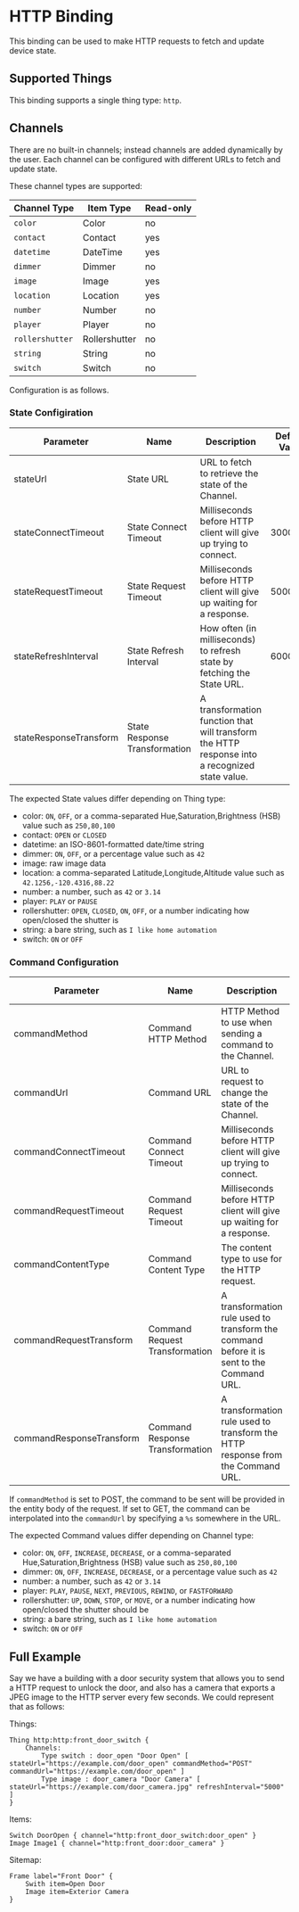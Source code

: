 # HTTP Binding

This binding can be used to make HTTP requests to fetch and update device state.

## Supported Things

This binding supports a single thing type: `http`.

## Channels

There are no built-in channels; instead channels are added dynamically by
the user.  Each channel can be configured with different URLs to fetch and
update state.

These channel types are supported:

| Channel Type    | Item Type     | Read-only |
|-----------------|---------------|-----------|
| `color`         | Color         | no        |
| `contact`       | Contact       | yes       |
| `datetime`      | DateTime      | yes       |
| `dimmer`        | Dimmer        | no        |
| `image`         | Image         | yes       |
| `location`      | Location      | yes       |
| `number`        | Number        | no        |
| `player`        | Player        | no        |
| `rollershutter` | Rollershutter | no        |
| `string`        | String        | no        |
| `switch`        | Switch        | no        |

  
Configuration is as follows.

### State Configiration

| Parameter              | Name                          | Description                                                                                    | Default Value |
|------------------------|-------------------------------|------------------------------------------------------------------------------------------------|---------------|
| stateUrl               | State URL                     | URL to fetch to retrieve the state of the Channel.                                             |               |
| stateConnectTimeout    | State Connect Timeout         | Milliseconds before HTTP client will give up trying to connect.                                | 3000ms        |
| stateRequestTimeout    | State Request Timeout         | Milliseconds before HTTP client will give up waiting for a response.                           | 5000ms        |
| stateRefreshInterval   | State Refresh Interval        | How often (in milliseconds) to refresh state by fetching the State URL.                        | 60000ms       |
| stateResponseTransform | State Response Transformation | A transformation function that will transform the HTTP response into a recognized state value. |               |

The expected State values differ depending on Thing type:

* color: `ON`, `OFF`, or a comma-separated Hue,Saturation,Brightness (HSB) value such as `250,80,100`
* contact: `OPEN` or `CLOSED`
* datetime: an ISO-8601-formatted date/time string
* dimmer: `ON`, `OFF`, or a percentage value such as `42`
* image: raw image data
* location: a comma-separated Latitude,Longitude,Altitude value such as `42.1256,-120.4316,88.22`
* number: a number, such as `42` or `3.14`
* player: `PLAY` or `PAUSE`
* rollershutter: `OPEN`, `CLOSED`, `ON`, `OFF`, or a number indicating how open/closed the shutter is
* string: a bare string, such as `I like home automation`
* switch: `ON` or `OFF`

### Command Configuration

| Parameter                | Name                            | Description                                                                               | Default Value             |
|--------------------------|---------------------------------|-------------------------------------------------------------------------------------------|---------------------------|
| commandMethod            | Command HTTP Method             | HTTP Method to use when sending a command to the Channel.                                 | POST                      |
| commandUrl               | Command URL                     | URL to request to change the state of the Channel.                                        |                           |
| commandConnectTimeout    | Command Connect Timeout         | Milliseconds before HTTP client will give up trying to connect.                           | 3000ms        |
| commandRequestTimeout    | Command Request Timeout         | Milliseconds before HTTP client will give up waiting for a response.                      | 5000ms        |
| commandContentType       | Command Content Type            | The content type to use for the HTTP request.                                             | text/plain; charset=utf-8 |
| commandRequestTransform  | Command Request Transformation  | A transformation rule used to transform the command before it is sent to the Command URL. |                           |
| commandResponseTransform | Command Response Transformation | A transformation rule used to transform the HTTP response from the Command URL.           |                           |

If `commandMethod` is set to POST, the command to be sent will be provided
in the entity body of the request.  If set to GET, the command can be
interpolated into the `commandUrl` by specifying a `%s` somewhere in the URL.

The expected Command values differ depending on Channel type:

* color: `ON`, `OFF`, `INCREASE`, `DECREASE`, or a comma-separated Hue,Saturation,Brightness (HSB) value such as `250,80,100`
* dimmer: `ON`, `OFF`, `INCREASE`, `DECREASE`, or a percentage value such as `42`
* number: a number, such as `42` or `3.14`
* player: `PLAY`, `PAUSE`, `NEXT`, `PREVIOUS`, `REWIND`, or `FASTFORWARD`
* rollershutter: `UP`, `DOWN`, `STOP`, or `MOVE`, or a number indicating how open/closed the shutter should be
* string: a bare string, such as `I like home automation`
* switch: `ON` or `OFF`

## Full Example

Say we have a building with a door security system that allows you to send a
HTTP request to unlock the door, and also has a camera that exports a JPEG
image to the HTTP server every few seconds.  We could represent that as
follows:

Things:

```
Thing http:http:front_door_switch {
    Channels:
        Type switch : door_open "Door Open" [ stateUrl="https://example.com/door_open" commandMethod="POST" commandUrl="https://example.com/door_open" ]
        Type image : door_camera "Door Camera" [ stateUrl="https://example.com/door_camera.jpg" refreshInterval="5000" ]
}
```

Items:

```
Switch DoorOpen { channel="http:front_door_switch:door_open" }
Image Image1 { channel="http:front_door:door_camera" }
```

Sitemap:

```
Frame label="Front Door" {
    Swith item=Open Door
    Image item=Exterior Camera
}
```
